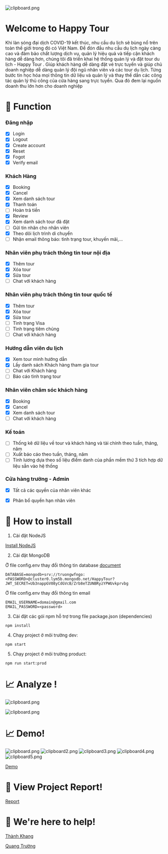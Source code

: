 
![clipboard.png](AnhP/DfVTDyIoL-clipboard.png)
# Welcome to **Happy Tour**
  
Khi làn sóng đại dịch COVID-19 kết thúc, nhu cầu du lịch sẽ bùng nổ trên toàn thế
giới trong đó có Việt Nam. Để đón đầu nhu cầu du lịch ngày càng cao và đảm bảo
chất lượng dịch vụ, quản lý hiệu quả và tiếp cận khách hàng dễ dàng hơn, chúng
tôi đã triển khai hệ thống quản lý và đặt tour du lịch - Happy Tour . Giúp
khách hàng dễ dàng đặt vé trực tuyến và giúp chủ doanh nghiệp dễ dàng quản lý
đội ngũ nhân viên và các tour du lịch. Từng bước tin học hóa mọi thông tin dữ liệu
và quản lý và thay thế dần các công tác quản lý thủ công của cửa hàng sang trực
tuyến. Qua đó đem lại nguồn doanh thu lớn hơn cho doanh nghiệp

# 📝 Function

### Đăng nhập
* [x] Login
* [x] Logout
* [x] Create account
* [x] Reset
* [x] Fogot
* [x] Verify email

### Khách Hàng
* [x] Booking
* [x] Cancel
* [x] Xem danh sách tour
* [x] Thanh toán
* [ ] Hoàn trả tiền
* [x] Review
* [x] Xem danh sách tour đã đặt
* [ ] Gửi tin nhăn cho nhân viên
* [x] Theo dõi lịch trình di chuyển
* [ ] Nhận email thông báo: tình trạng tour, khuyến mãi,...

### Nhân viên phụ trách thông tin tour nội địa

* [x] Thêm tour
* [x] Xóa tour
* [x] Sửa tour
* [ ] Chat với khách hàng

### Nhân viên phụ trách thông tin tour quốc tế

* [x] Thêm tour
* [x] Xóa tour
* [x] Sửa tour
* [ ] Tình trạng Visa
* [ ] Tình trạng tiêm chủng
* [ ] Chat với khách hàng

### Hướng dẫn viên du lịch

* [x] Xem tour mình hướng dẫn
* [x] Lấy danh sách Khách hàng tham gia tour
* [ ] Chat với Khách hàng
* [ ] Báo cáo tình trạng tour

### Nhân viên chăm sóc khách hàng

* [x] Booking
* [x] Cancel
* [x] Xem danh sách tour
* [ ] Chat với khách hàng

### Kế toán


* [ ] Thống kê dữ liệu về tour và khách hàng và tài chính theo tuần, tháng, năm
* [ ] Xuất báo cáo theo tuần, tháng, năm
* [ ] Tính lương dựa theo số liệu điểm danh của phần mềm thứ 3 tích hợp dữ liệu sẳn vào hệ thống

### Cửa hàng trưởng - Admin

* [x] Tất cả các quyền của nhân viên khác
* [x] Phân bổ quyền hạn nhân viên




# 🚦 How to install

1. Cài đặt NodeJS

  [Install NodeJS](https://nodejs.org/en/download/)
  
2. Cài đặt MongoDB

Ở file config.env thay đổi thông tin database
[document](https://docs.mongodb.com/)

```
DATABASE=mongodb+srv://truongwfngo:<PASSWORD>@cluster0.lym5b.mongodb.net/HappyTour?
JWT_SECRET=Ub3nappGV08yCdGVcB/Zrb8eTZUNBRyzYPWUvkprvbg
```

Ở file config.env thay đổi thông tin email

```
EMAIL_USERNAME=domain@gmail.com
EMAIL_PASSWORD=<password>
```

3. Cài đặt các gói npm hỗ trợ trong file package.json (dependencies)

```
npm install
```

4. Chạy project ở môi trường dev: 

```
npm start
```

5. Chạy project ở môi trường product: 

```
npm run start:prod
```

# 📈 Analyze ! 
![clipboard.png](AnhP/ddp.png)

![clipboard.png](AnhP/DFDsContext.png)

# 📈 Demo! 

![clipboard.png](AnhP/UcaRnG6Nm-clipboard.png)
![clipboard2.png](AnhP/eMvYsAj4q-clipboard.png)
![clipboard3.png](AnhP/guo2ttYze-clipboard.png)
![clipboard4.png](AnhP/R-UqHMiuh-clipboard.png)
![clipboard5.png](AnhP/UQql2sf00-clipboard.png)

[Demo](https://khangnt-1.herokuapp.com/)

# 💬 View Project Report!

[Report](Report/Report.pdf)

# 💬 We're here to help!

[Thành Khang](nthanhkhang@outlook.com)

[Quang Trường](truongwfngo@gmail.com)

